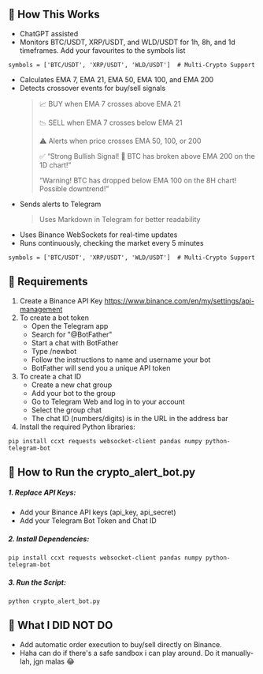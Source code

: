 
## 📌 How This Works

-  ChatGPT assisted
- 	Monitors BTC/USDT, XRP/USDT, and WLD/USDT for 1h, 8h, and 1d timeframes. Add your favourites to the symbols list
```
symbols = ['BTC/USDT', 'XRP/USDT', 'WLD/USDT']  # Multi-Crypto Support
```
- 	Calculates EMA 7, EMA 21, EMA 50, EMA 100, and EMA 200
- 	Detects crossover events for buy/sell signals
      >📈 BUY when EMA 7 crosses above EMA 21
      >
      >📉 SELL when EMA 7 crosses below EMA 21
      >
      >⚠️ Alerts when price crosses EMA 50, 100, or 200
      >
      >✅ “Strong Bullish Signal! 🚀 BTC has broken above EMA 200 on the 1D chart!”
      >
      >“Warning! BTC has dropped below EMA 100 on the 8H chart! Possible downtrend!”
-   Sends alerts to Telegram
      >Uses Markdown in Telegram for better readability
-   Uses Binance WebSockets for real-time updates
-   Runs continuously, checking the market every 5 minutes

```
symbols = ['BTC/USDT', 'XRP/USDT', 'WLD/USDT']  # Multi-Crypto Support
```
## 📌 Requirements

1.	Create a Binance API Key https://www.binance.com/en/my/settings/api-management
2.  To create a bot token 
    - Open the Telegram app
    - Search for "@BotFather"
    - Start a chat with BotFather
    - Type /newbot
    - Follow the instructions to name and username your bot
    - BotFather will send you a unique API token
3. To create a chat ID 
    - Create a new chat group
    - Add your bot to the group
    - Go to Telegram Web and log in to your account
    - Select the group chat
    - The chat ID (numbers/digits) is in the URL in the address bar
4. Install the required Python libraries:
```
pip install ccxt requests websocket-client pandas numpy python-telegram-bot
```


## 📌 How to Run the crypto_alert_bot.py

##### 1. Replace API Keys:

- 	Add your Binance API keys (api_key, api_secret)
- 	Add your Telegram Bot Token and Chat ID

##### 2. Install Dependencies:
```
pip install ccxt requests websocket-client pandas numpy python-telegram-bot
```
##### 3. Run the Script:
```
python crypto_alert_bot.py
```

## 📌 What I DID NOT DO
- Add automatic order execution to buy/sell directly on Binance. 
- Haha can do if there's a safe sandbox i can play around. Do it manually-lah, jgn malas 😂
 

